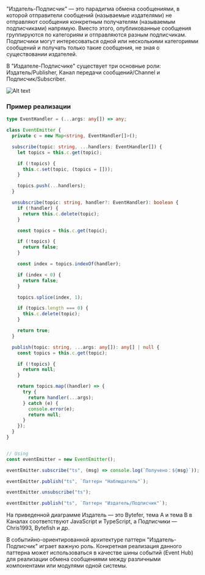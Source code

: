 
"Издатель-Подписчик" — это парадигма обмена сообщениями, в которой отправители сообщений (называемые издателями) не отправляют сообщения конкретным получателям (называемым подписчиками) напрямую. Вместо этого, опубликованные сообщения группируются по категориям и отправляются разным подписчикам. Подписчики могут интересоваться одной или несколькими категориями сообщений и получать только такие сообщения, не зная о существовании издателей.

В "Издателе-Подписчике" существует три основные роли: Издатель/Publisher, Канал передачи сообщений/Channel и Подписчик/Subscriber.

![Alt text](Издатель-Подписчик%20~%20Pub%20Sub.png)


### Пример реализации

```ts
type EventHandler = (...args: any[]) => any;

class EventEmitter {
  private c = new Map<string, EventHandler[]>();

  subscribe(topic: string, ...handlers: EventHandler[]) {
    let topics = this.c.get(topic);

    if (!topics) {
      this.c.set(topic, (topics = []));
    }

    topics.push(...handlers);
  }

  unsubscribe(topic: string, handler?: EventHandler): boolean {
    if (!handler) {
      return this.c.delete(topic);
    }

    const topics = this.c.get(topic);

    if (!topics) {
      return false;
    }

    const index = topics.indexOf(handler);

    if (index < 0) {
      return false;
    }

    topics.splice(index, 1);

    if (topics.length === 0) {
      this.c.delete(topic);
    }

    return true;
  }

  publish(topic: string, ...args: any[]): any[] | null {
    const topics = this.c.get(topic);

    if (!topics) {
      return null;
    }

    return topics.map((handler) => {
      try {
        return handler(...args);
      } catch (e) {
        console.error(e);
        return null;
      }
    });
  }
}


// Using
const eventEmitter = new EventEmitter();

eventEmitter.subscribe("ts", (msg) => console.log(`Получено：${msg}`));

eventEmitter.publish("ts", `Паттерн "Наблюдатель"`);

eventEmitter.unsubscribe("ts");

eventEmitter.publish("ts", `Паттерн "Издатель/Подписчик"`);
```


На приведенной диаграмме Издатель — это Bytefer, тема A и тема B в Каналах соответствуют JavaScript и TypeScript, а Подписчики — Chris1993, Bytefish и др.

В событийно-ориентированной архитектуре паттерн "Издатель-Подписчик" играет важную роль. Конкретная реализация данного паттерна может использоваться в качестве шины событий (Event Hub) для реализации обмена сообщениями между различными компонентами или модулями одной системы.
